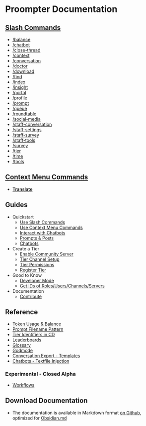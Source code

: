 # Proompter Documentation

## [Slash Commands](proompter-documentation/guides/Quickstart/Slash%20Commands.md)
- [/balance](proompter-documentation/slash-command/balance.md) 
- [/chatbot](proompter-documentation/slash-command/chatbot.md) 
- [/close-thread](proompter-documentation/slash-command/close-thread.md)
- [/context](proompter-documentation/slash-command/context.md) 
- [/conversation](proompter-documentation/slash-command/conversation.md)
- [/doctor](proompter-documentation/slash-command/doctor.md) 
- [/download](proompter-documentation/slash-command/download.md)
- [/find](proompter-documentation/slash-command/find.md) 
- [/index](proompter-documentation/slash-command/index.md) 
- [/insight](proompter-documentation/slash-command/insight.md) 
- [/portal](proompter-documentation/slash-command/portal.md) 
- [/profile](proompter-documentation/slash-command/profile.md)
- [/prompt](proompter-documentation/slash-command/prompt.md) 
- [/queue](proompter-documentation/slash-command/queue.md)
- [/roundtable](proompter-documentation/slash-command/roundtable.md) 
- [/social-media](proompter-documentation/slash-command/social-media.md) 
- [/staff-conversation](proompter-documentation/slash-command/staff-conversation.md) 
- [/staff-settings](proompter-documentation/slash-command/staff-settings.md) 
- [/staff-survey](proompter-documentation/slash-command/staff-survey.md) 
- [/staff-tools](proompter-documentation/slash-command/staff-tools.md)
- [/survey](proompter-documentation/slash-command/survey.md) 
- [/tier](proompter-documentation/slash-command/tier.md) 
- [/time](proompter-documentation/slash-command/time.md) 
- [/tools](proompter-documentation/slash-command/tools.md) 

## [Context Menu Commands](./guides/Quickstart/Context%20Menu%20Commands)
- **[Translate](./context-menu-command/Translate)**





## Guides
- Quickstart
	- [Use Slash Commands](./guides/Quickstart/Slash%20Commands)
	- [Use Context Menu Commands](./guides/Quickstart/Context%20Menu%20Commands)
	- [Interact with Chatbots](proompter-documentation/guides/Quickstart/Interact%20with%20Chatbots.md)
	- [Prompts & Posts](./guides/Quickstart/Prompts%20&%20Posts)
	- [Chatbots](./guides/Quickstart/Chatbots)
- Create a Tier
	 - [Enable Community Server](./guides/Create%20a%20Tier/Enable%20Community%20Server) 
	 - [Tier Channel Setup](./guides/Create%20a%20Tier/Tier%20Channel%20Setup) 
	 - [Tier Permissions](./guides/Create%20a%20Tier/Tier%20Permissions) 
	 - [Register Tier](./guides/Create%20a%20Tier/Register%20Tier) 
- Good to Know
	- [Developer Mode](./guides/Good%20to%20Know/Developer%20Mode)
	- [Get IDs of Roles/Users/Channels/Servers](./guides/Good%20to%20Know/Get%20IDs%20of%20Roles-Users-Channels)
- Documentation
	- [Contribute](./guides/Documentation/Contribute)




## Reference
- [Token Usage & Balance](./reference/Token%20Usage%20&%20Balance)
- [Prompt Filename Pattern](./reference/Prompt%20Filename%20Pattern)
- [Tier Identifiers in CD](./reference/Tier%20Identifiers%20in%20CD)
- [Leaderboards](./reference/Leaderboards)
- [Glossary](./reference/Glossary)
- [Godmode](./reference/Godmode)
- [Conversation Export - Templates](./reference/Conversation%20Export%20Templates)
- [Chatbots - Textfile Injection](./reference/Chatbot%20Attachment%20Injection)


### Experimental - Closed Alpha
- [Workflows](./reference/Workflow/Workflow%20Schema)





## Download Documentation
- The documentation is available in Markdown format [on Github](<https://github.com/collaborative-dynamics-ai/proompter-documentation>), optimized for [Obsidian.md](<https://obsidian.md/>)
